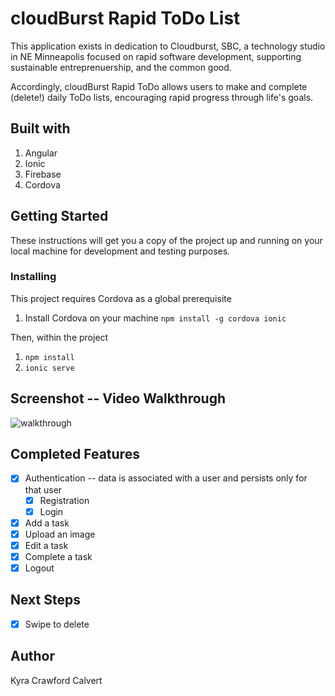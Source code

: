 # cloudBurst Rapid ToDo List
This application exists in dedication to Cloudburst, SBC, a technology studio in NE Minneapolis focused on rapid software development, supporting sustainable entreprenuership, and the common good. 

Accordingly, cloudBurst Rapid ToDo allows users to make and complete (delete!) daily ToDo lists, encouraging rapid progress through life's goals. 

## Built with
1. Angular
2. Ionic
3. Firebase 
4. Cordova

## Getting Started 
These instructions will get you a copy of the project up and running on your local machine for development and testing purposes. 

### Installing
This project requires Cordova as a global prerequisite 
1. Install Cordova on your machine `npm install -g cordova ionic`

Then, within the project
1. `npm install`
2. `ionic serve`

## Screenshot -- Video Walkthrough
![walkthrough](https://thumbs.gfycat.com/QuestionableCrispHoki-size_restricted.gif)

## Completed Features
- [x] Authentication -- data is associated with a user and persists only for that user
  - [x] Registration
  - [x] Login
- [x] Add a task
- [x] Upload an image 
- [x] Edit a task
- [x] Complete a task
- [x] Logout

## Next Steps
- [x] Swipe to delete

## Author
Kyra Crawford Calvert
